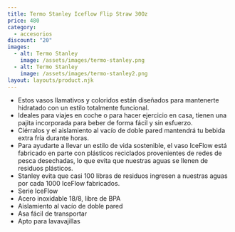 ```yaml
---
title: Termo Stanley Iceflow Flip Straw 30Oz
price: 480
category:
  - accesorios
discount: "20"
images:
  - alt: Termo Stanley
    image: /assets/images/termo-stanley.png
  - alt: Termo Stanley
    image: /assets/images/termo-stanley2.png
layout: layouts/product.njk
---
```

* Estos vasos llamativos y coloridos están diseñados para mantenerte hidratado con un estilo totalmente funcional.
* Ideales para viajes en coche o para hacer ejercicio en casa, tienen una pajita incorporada para beber de forma fácil y sin esfuerzo.
* Ciérralos y el aislamiento al vacío de doble pared mantendrá tu bebida extra fría durante horas.
* Para ayudarte a llevar un estilo de vida sostenible, el vaso IceFlow está fabricado en parte con plásticos reciclados provenientes de redes de pesca desechadas, lo que evita que nuestras aguas se llenen de residuos plásticos.
* Stanley evita que casi 100 libras de residuos ingresen a nuestras aguas por cada 1000 IceFlow fabricados.
* Serie IceFlow
* Acero inoxidable 18/8, libre de BPA
* Aislamiento al vacío de doble pared
* Asa fácil de transportar
* Apto para lavavajillas